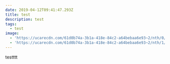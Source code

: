 ```yaml
---
date: 2019-04-12T09:41:47.293Z
title: test
description: test
tags:
  - test
image:
  - 'https://ucarecdn.com/61d0b74a-3b1a-418e-84c2-a64bebaa6e93~2/nth/0/'
  - 'https://ucarecdn.com/61d0b74a-3b1a-418e-84c2-a64bebaa6e93~2/nth/1/'
---
```

testttt
